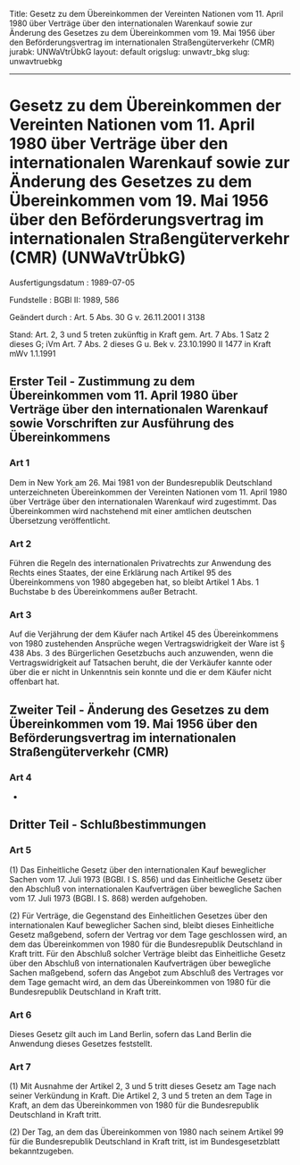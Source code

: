 Title: Gesetz zu dem Übereinkommen der Vereinten Nationen vom 11. April 1980 über
  Verträge über den internationalen Warenkauf sowie zur Änderung des Gesetzes zu dem
  Übereinkommen vom 19. Mai 1956 über den Beförderungsvertrag im internationalen Straßengüterverkehr
  (CMR)
jurabk: UNWaVtrÜbkG
layout: default
origslug: unwavtr_bkg
slug: unwavtruebkg

---

# Gesetz zu dem Übereinkommen der Vereinten Nationen vom 11. April 1980 über Verträge über den internationalen Warenkauf sowie zur Änderung des Gesetzes zu dem Übereinkommen vom 19. Mai 1956 über den Beförderungsvertrag im internationalen Straßengüterverkehr (CMR) (UNWaVtrÜbkG)

Ausfertigungsdatum
:   1989-07-05

Fundstelle
:   BGBl II: 1989, 586

Geändert durch
:   Art. 5 Abs. 30 G v. 26.11.2001 I 3138

Stand: Art. 2, 3 und 5 treten zukünftig in Kraft gem. Art. 7 Abs. 1 Satz 2 dieses G; iVm Art. 7 Abs. 2 dieses G u. Bek v. 23.10.1990 II 1477 in Kraft mWv 1.1.1991

## Erster Teil - Zustimmung zu dem Übereinkommen vom 11. April 1980 über Verträge über den internationalen Warenkauf sowie Vorschriften zur Ausführung des Übereinkommens



### Art 1

Dem in New York am 26. Mai 1981 von der Bundesrepublik Deutschland
unterzeichneten Übereinkommen der Vereinten Nationen vom 11. April
1980 über Verträge über den internationalen Warenkauf wird zugestimmt.
Das Übereinkommen wird nachstehend mit einer amtlichen deutschen
Übersetzung veröffentlicht.


### Art 2

Führen die Regeln des internationalen Privatrechts zur Anwendung des
Rechts eines Staates, der eine Erklärung nach Artikel 95 des
Übereinkommens von 1980 abgegeben hat, so bleibt Artikel 1 Abs. 1
Buchstabe b des Übereinkommens außer Betracht.


### Art 3

Auf die Verjährung der dem Käufer nach Artikel 45 des Übereinkommens
von 1980 zustehenden Ansprüche wegen Vertragswidrigkeit der Ware ist §
438 Abs. 3 des Bürgerlichen Gesetzbuchs auch anzuwenden, wenn die
Vertragswidrigkeit auf Tatsachen beruht, die der Verkäufer kannte oder
über die er nicht in Unkenntnis sein konnte und die er dem Käufer
nicht offenbart hat.


## Zweiter Teil - Änderung des Gesetzes zu dem Übereinkommen vom 19. Mai 1956 über den Beförderungsvertrag im internationalen Straßengüterverkehr (CMR)



### Art 4

-


## Dritter Teil - Schlußbestimmungen



### Art 5

(1) Das Einheitliche Gesetz über den internationalen Kauf beweglicher
Sachen vom 17. Juli 1973 (BGBl. I S. 856) und das Einheitliche Gesetz
über den Abschluß von internationalen Kaufverträgen über bewegliche
Sachen vom 17. Juli 1973 (BGBl. I S. 868) werden aufgehoben.

(2) Für Verträge, die Gegenstand des Einheitlichen Gesetzes über den
internationalen Kauf beweglicher Sachen sind, bleibt dieses
Einheitliche Gesetz maßgebend, sofern der Vertrag vor dem Tage
geschlossen wird, an dem das Übereinkommen von 1980 für die
Bundesrepublik Deutschland in Kraft tritt. Für den Abschluß solcher
Verträge bleibt das Einheitliche Gesetz über den Abschluß von
internationalen Kaufverträgen über bewegliche Sachen maßgebend, sofern
das Angebot zum Abschluß des Vertrages vor dem Tage gemacht wird, an
dem das Übereinkommen von 1980 für die Bundesrepublik Deutschland in
Kraft tritt.


### Art 6

Dieses Gesetz gilt auch im Land Berlin, sofern das Land Berlin die
Anwendung dieses Gesetzes feststellt.


### Art 7

(1) Mit Ausnahme der Artikel 2, 3 und 5 tritt dieses Gesetz am Tage
nach seiner Verkündung in Kraft. Die Artikel 2, 3 und 5 treten an dem
Tage in Kraft, an dem das Übereinkommen von 1980 für die
Bundesrepublik Deutschland in Kraft tritt.

(2) Der Tag, an dem das Übereinkommen von 1980 nach seinem Artikel 99
für die Bundesrepublik Deutschland in Kraft tritt, ist im
Bundesgesetzblatt bekanntzugeben.

